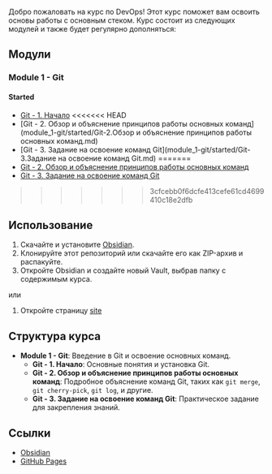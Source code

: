Добро пожаловать на курс по DevOps! Этот курс поможет вам освоить основы работы с основным стеком. Курс состоит из следующих модулей и также будет регулярно дополняться:

## Модули

### Module 1 - Git

#### Started
- [Git - 1. Начало](module_1-git/started/Git-1.Начало.md)
<<<<<<< HEAD
- [Git - 2. Обзор и объяснение принципов работы основных команд](module_1-git/started/Git-2.Обзор и объяснение принципов работы основных команд.md)
- [Git - 3. Задание на освоение команд Git](module_1-git/started/Git-3.Задание на освоение команд Git.md)
=======
- [Git - 2. Обзор и объяснение принципов работы основных команд](https://github.com/whoareyousora/devops-course-for-mini-kids/blob/main/module%201%20-%20git/started/Git%20-%202.%D0%9E%D0%B1%D0%B7%D0%BE%D1%80%20%D0%B8%20%D0%BE%D0%B1%D1%8A%D1%8F%D1%81%D0%BD%D0%B5%D0%BD%D0%B8%D0%B5%20%D0%BF%D1%80%D0%B8%D0%BD%D1%86%D0%B8%D0%BF%D0%BE%D0%B2%20%D1%80%D0%B0%D0%B1%D0%BE%D1%82%D1%8B%20%D0%BE%D1%81%D0%BD%D0%BE%D0%B2%D0%BD%D1%8B%D1%85%20%D0%BA%D0%BE%D0%BC%D0%B0%D0%BD%D0%B4.md)
- [Git - 3. Задание на освоение команд Git](https://github.com/whoareyousora/devops-course-for-mini-kids/blob/main/module%201%20-%20git/started/Git%20-%203.%D0%97%D0%B0%D0%B4%D0%B0%D0%BD%D0%B8%D0%B5%20%D0%BD%D0%B0%20%D0%BE%D1%81%D0%B2%D0%BE%D0%B5%D0%BD%D0%B8%D0%B5%20%D0%BA%D0%BE%D0%BC%D0%B0%D0%BD%D0%B4%20Git.md)
>>>>>>> 3cfcebb0f6dcfe413cefe61cd4699410c18e2dfb

## Использование

1. Скачайте и установите [Obsidian](https://obsidian.md/).
2. Клонируйте этот репозиторий или скачайте его как ZIP-архив и распакуйте.
3. Откройте Obsidian и создайте новый Vault, выбрав папку с содержимым курса.

или

1. Откройте страницу [site](https://whoareyousora.github.io/devops-course-for-mini-kids)

## Структура курса

- **Module 1 - Git**: Введение в Git и освоение основных команд.
  - **Git - 1. Начало**: Основные понятия и установка Git.
  - **Git - 2. Обзор и объяснение принципов работы основных команд**: Подробное объяснение команд Git, таких как `git merge`, `git cherry-pick`, `git log`, и другие.
  - **Git - 3. Задание на освоение команд Git**: Практическое задание для закрепления знаний.

## Ссылки

- [Obsidian](https://obsidian.md/)
- [GitHub Pages](https://pages.github.com/)



